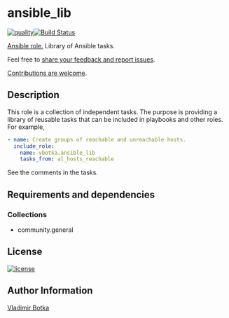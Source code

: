 # ansible_lib

[![quality](https://img.shields.io/ansible/quality/39556)](https://galaxy.ansible.com/vbotka/ansible_lib)[![Build Status](https://app.travis-ci.com/vbotka/ansible-lib.svg?branch=master)](https://app.travis-ci.com/vbotka/ansible-lib)

[Ansible role.](https://galaxy.ansible.com/vbotka/ansible_lib/) Library of Ansible tasks.

Feel free to [share your feedback and report issues](https://github.com/vbotka/ansible-lib/issues).

[Contributions are welcome](https://github.com/firstcontributions/first-contributions).


## Description

This role is a collection of independent tasks. The purpose is providing a library of reusable tasks
that can be included in playbooks and other roles. For example,

```yaml
- name: Create groups of reachable and unreachable hosts.
  include_role:
    name: vbotka.ansible_lib
    tasks_from: al_hosts_reachable
```

See the comments in the tasks.


## Requirements and dependencies

### Collections

* community.general


## License

[![license](https://img.shields.io/badge/license-BSD-red.svg)](https://www.freebsd.org/doc/en/articles/bsdl-gpl/article.html)


## Author Information

[Vladimir Botka](https://botka.info)
